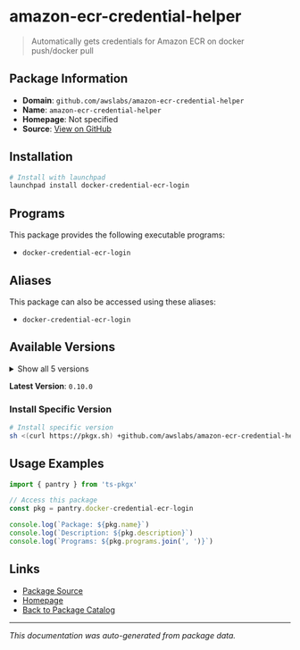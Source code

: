 # amazon-ecr-credential-helper

> Automatically gets credentials for Amazon ECR on docker push/docker pull

## Package Information

- **Domain**: `github.com/awslabs/amazon-ecr-credential-helper`
- **Name**: `amazon-ecr-credential-helper`
- **Homepage**: Not specified
- **Source**: [View on GitHub](https://github.com/pkgxdev/pantry/tree/main/projects/github.com/awslabs/amazon-ecr-credential-helper/package.yml)

## Installation

```bash
# Install with launchpad
launchpad install docker-credential-ecr-login
```

## Programs

This package provides the following executable programs:

- `docker-credential-ecr-login`

## Aliases

This package can also be accessed using these aliases:

- `docker-credential-ecr-login`

## Available Versions

<details>
<summary>Show all 5 versions</summary>

- `0.10.0`, `0.9.1`, `0.9.0`, `0.8.0`, `0.7.1`

</details>

**Latest Version**: `0.10.0`

### Install Specific Version

```bash
# Install specific version
sh <(curl https://pkgx.sh) +github.com/awslabs/amazon-ecr-credential-helper@0.10.0 -- $SHELL -i
```

## Usage Examples

```typescript
import { pantry } from 'ts-pkgx'

// Access this package
const pkg = pantry.docker-credential-ecr-login

console.log(`Package: ${pkg.name}`)
console.log(`Description: ${pkg.description}`)
console.log(`Programs: ${pkg.programs.join(', ')}`)
```

## Links

- [Package Source](https://github.com/pkgxdev/pantry/tree/main/projects/github.com/awslabs/amazon-ecr-credential-helper/package.yml)
- [Homepage](#)
- [Back to Package Catalog](../package-catalog.md)

---

*This documentation was auto-generated from package data.*

